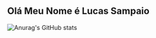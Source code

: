<h2> Olá Meu Nome é Lucas Sampaio </h2>

![Anurag's GitHub stats](https://github-readme-stats.vercel.app/api?username=anuraghazra&show_icons=true&theme=onedark)
